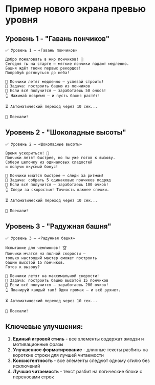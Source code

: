 # Пример нового экрана превью уровня

## Уровень 1 - "Гавань пончиков"

```
✅ Уровень 1 — «Гавань пончиков»

Добро пожаловать в мир пончиков! 🌊
Сегодня ты на старте — мягкие пончики падают медленно.
Башня ждёт твоих первых рекордов!
Попробуй дотянуться до неба!

🏃 Пончики летят медленно — успевай строить!
🎯 Задача: построить башню из пончиков
🧁 Если всё получится — заработаешь 50 очков!
👆 Нажимай вовремя — и пусть башня растёт!

⏳ Автоматический переход через 10 сек...

🚀 Поехали!
```

## Уровень 2 - "Шоколадные высоты"

```
✅ Уровень 2 — «Шоколадные высоты»

Время ускориться! 🚀
Пончики летят быстрее, но ты уже готов к вызову.
Собери цепочку из одинаковых сладостей
и получи вкусный бонус!

🏃 Пончики мчатся быстрее — следи за ритмом!
🎯 Задача: собрать 5 одинаковых пончиков подряд
🧁 Если всё получится — заработаешь 100 очков!
👆 Следи за скоростью! Точность важнее спешки.

⏳ Автоматический переход через 10 сек...

🚀 Поехали!
```

## Уровень 3 - "Радужная башня"

```
✅ Уровень 3 — «Радужная башня»

Испытание для чемпионов! 🏆
Пончики мчатся на полной скорости —
только настоящий мастер сможет построить
башню высотой 15 пончиков.
Готов к вызову?

🏃 Пончики летят на максимальной скорости!
🎯 Задача: построить башню высотой 15 пончиков
🧁 Если всё получится — заработаешь 200 очков!
👆 Планируй каждый тап! Один промах — и всё рухнет.

⏳ Автоматический переход через 10 сек...

🚀 Поехали!
```

## Ключевые улучшения:

1. **Единый игровой стиль** - все элементы содержат эмодзи и мотивационные фразы
2. **Улучшенное форматирование** - длинные тексты разбиты на короткие строки для лучшей читаемости
3. **Консистентность** - все элементы следуют одному стилю без исключений
4. **Лучшая читаемость** - текст разбит на логические блоки с переносами строк
